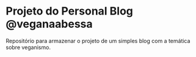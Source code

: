 # Projeto do Personal Blog @veganaabessa

Repositório para armazenar o projeto de um simples blog com a temática sobre veganismo.
